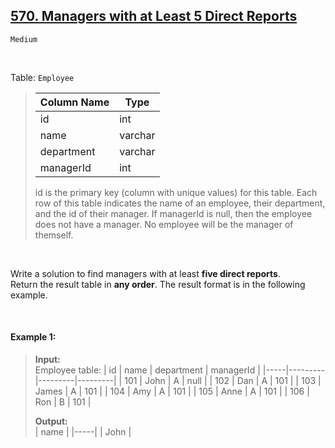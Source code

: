 ## [570. Managers with at Least 5 Direct Reports](https://leetcode.com/problems/managers-with-at-least-5-direct-reports/description/)

<code>Medium</code>

<br>

Table: <code>Employee</code>

> | Column Name | Type    |
> |-------------|---------|
> | id          | int     |
> | name        | varchar |
> | department  | varchar |
> | managerId   | int     |
>  
> id is the primary key (column with unique values) for this table.
> Each row of this table indicates the name of an employee, their department, and the id of their manager.
> If managerId is null, then the employee does not have a manager.
> No employee will be the manager of themself.
 
<br>

Write a solution to find managers with at least __five direct reports__.  
Return the result table in __any order__.
The result format is in the following example.

<br>
 
#### Example 1:

> __Input:__  
Employee table:
> | id  | name  | department | managerId |
> |-----|---------|---------|---------|
> | 101 | John  | A          | null      |
> | 102 | Dan   | A          | 101       |
> | 103 | James | A          | 101       |
> | 104 | Amy   | A          | 101       |
> | 105 | Anne  | A          | 101       |
> | 106 | Ron   | B          | 101       |
>   
> __Output:__  
> | name |
> |-----|
> | John |

